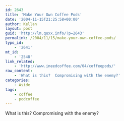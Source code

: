 ```yaml
---
id: 2643
title: 'Make Your Own Coffee Pods'
date: '2004-11-15T21:25:58+00:00'
author: Kellan
layout: post
guid: 'http://lm.quxx.info/?p=2643'
permalink: /2004/11/15/make-your-own-coffee-pods/
typo_id:
    - '2641'
mt_id:
    - '2548'
link_related:
    - 'http://www.ineedcoffee.com/04/coffeepods/'
raw_content:
    - 'What is this?  Compromising with the enemy?'
categories:
    - Aside
tags:
    - coffee
    - podcoffee
---
```


What is this? Compromising with the enemy?